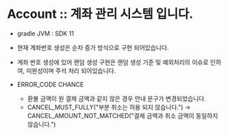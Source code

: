 # Account :: 계좌 관리 시스템 입니다.

* gradle JVM : SDK 11

* 현재 계좌번호 생성은 순차 증가 방식으로 구현 되어있습니다.
* 계좌 번호 생성에 있어 랜덤 생성 구현은 랜덤 생성 기준 및 예외처리의 이슈로 인하여, 미완성이며 주석 처리 되어있습니다. 

* ERROR_CODE CHANCE 
  * 환불 금액이 원 결제 금액과 같지 않은 경우 안내 문구가 변경되었습니다. 
  * CANCEL_MUST_FULLY("부분 취소는 허용 되지 않습니다.") -> CANCEL_AMOUNT_NOT_MATCHED("결제 금액과 취소 금액이 동일하지 않습니다.")
